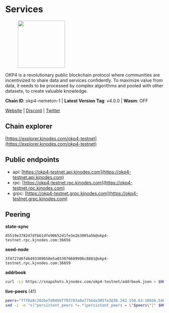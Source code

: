 # Services

<figure><img src="https://raw.githubusercontent.com/kj89/testnet_manuals/main/pingpub/logos/okp4.png" width="150" alt=""><figcaption></figcaption></figure>

OKP4 is a revolutionary public blockchain protocol where communities are incentivized to  share data and services confidently. To maximize value from data, it needs to be processed  by complex algorithms and pooled with other datasets, to create valuable knowledge.

**Chain ID**: okp4-nemeton-1 | **Latest Version Tag**: v4.0.0 | **Wasm**: OFF

[Website](https://okp4.network) | [Discord](https://discord.gg/okp4) | [Twitter](https://twitter.com/OKP4_Protocol)




## Chain explorer
[https://explorer.kjnodes.com/okp4-testnet](https://explorer.kjnodes.com/okp4-testnet)

## Public endpoints

* api: [https://okp4-testnet.api.kjnodes.com](https://okp4-testnet.api.kjnodes.com)
* rpc: [https://okp4-testnet.rpc.kjnodes.com](https://okp4-testnet.rpc.kjnodes.com)
* grpc: [https://okp4-testnet.grpc.kjnodes.com](https://okp4-testnet.grpc.kjnodes.com)

## Peering

**state-sync**

```text
d5519e378247dfb61dfe90652d1fe3e2b3005a5b@okp4-testnet.rpc.kjnodes.com:36656
```

**seed-node**

```text
3f472746f46493309650e5a033076689996c8881@okp4-testnet.rpc.kjnodes.com:36659
```

**addrbook**
```bash
curl -Ls https://snapshots.kjnodes.com/okp4-testnet/addrbook.json > $HOME/.okp4d/config/addrbook.json
```

**live-peers** (41)
```bash
peers="fff0a8c202befd9459ff93783a0e7756da305fe3@38.242.150.63:16656,540e0e9b33b2d87315fdf7089404671581d36e94@95.217.203.43:26656,7dfc61d3ac9f6da7fa9f4893bc0ffa17ef8006e6@185.111.159.139:36656,d5519e378247dfb61dfe90652d1fe3e2b3005a5b@65.109.68.190:36656,269d246537499d05698c183497c4263e899036a4@65.108.9.164:35656,ead118d7cbe51cbabf5a77b69db7255512f41023@88.208.34.134:60656,8af258bbe73f4c66127a7b3e8b1ec23fde2950a6@65.108.192.123:19656,cf5e82486c4568c29a20719a68210523826ceb00@65.108.229.102:26651,99f6675049e22a0216af0e2447e7a4c5021874cd@142.132.132.200:28656,42fbb917fca6787bc3ab774865f4bb1ef950f114@65.108.226.26:30656,ffbd1adeb58928c3f400fab23c84c3c73badd7fa@65.108.226.44:29656,82bb185819e5cf2bb6a9896447672efca27f28cb@65.109.15.202:26656,052e10ce23cce3249f61853e2ca6a63102b7bddb@5.161.97.198:26656,b0b56d944cf1cc569a1e77e0923e075bad94d755@141.95.145.41:28656,74349a1cb9479b291866debe2042de8a2e88b850@65.108.233.109:17656,5c2a752c9b1952dbed075c56c600c3a79b58c395@95.214.55.232:26996,bff8e08c4c89f148ba6459f0ca13800b09e575dc@195.154.107.51:26656,8028015d1c6828a0b734f3b108f0853b0e19305e@157.90.176.184:26656,8cdeb85dada114c959c36bb59ce258c65ae3a09c@88.198.242.163:36656,d1c1b729eff9afe7dfd371f190df6282c82ccfad@65.109.89.5:31656,307fb25cd6998d0d5bd1d947571f6043c6bb4069@65.109.31.114:2280,6a66a38bdd5895ec6f1ce18b3430860a30e18e02@142.132.149.118:26656,2c6b5af41689145abb85f95cb49131ae9e193142@217.13.223.167:61356,d1a0ff9bd7ea1ebd06bc7158f3523f5e557328be@163.172.135.127:26656,473369a53bfa8a0ac4af5a191407b30bc82e83be@74.208.94.42:14656,f7fb0f3248e4aed14e89bc4967d48c66b72e6f62@135.181.147.169:26656,90481aeb2485505f8844a7347dac9abcf5f7acbe@5.75.190.38:26656,643988550263605405a7968c38fd11653bf75cd0@38.242.252.104:26656,e9255dd3341db6cadf73b4f151c97e0cd14f0efb@65.108.45.200:27464,8a7605d8ae4338de5b7a0d5c70244ce05e377630@85.10.200.221:26656,eef77b5ae1c37f3e5809ff928c329dde906be388@65.108.133.73:21656,9d1482bc31fb4578a5c7f7f65c4e0aaf2dfc2336@213.239.215.77:36656,fe8bd9375c43a7cc6ef27e62d56af341a62e67c9@95.217.202.49:30656,170e60ecc237b7aab2b8e45e1b2fedba36fca8f1@54.65.151.96:26656,9755cab2585a2794453a5b396ef13b893393366f@65.108.212.224:46673,1f4fa23210cc1d086a928a3c6de7c24f6c8f17ba@202.61.226.120:16656,be9841ace1d71a4c7681918ee39f5e00d8e96a82@213.239.216.252:36656,8527f34bd6e542304809386896997d12d80e5e0e@65.108.237.232:29656,d4305fcb7b20dc96481a6ae6ae84f281f3413a4e@65.109.37.58:13656,f7e481df45bfbe62ea0553f5f6da34eaf4f688c3@194.34.232.225:26656,854cc8b83a48ba4394c1940b57d0f42ec013e033@38.242.251.204:26656"
sed -i -e "s|^persistent_peers *=.*|persistent_peers = \"$peers\"|" $HOME/.okp4d/config/config.toml
```
